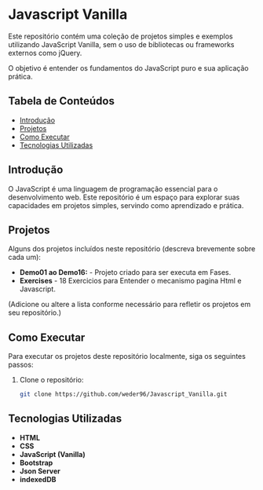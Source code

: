 # Javascript Vanilla

Este repositório contém uma coleção de projetos simples e exemplos utilizando JavaScript Vanilla, sem o uso de bibliotecas ou frameworks externos como jQuery. 

O objetivo é entender os fundamentos do JavaScript puro e sua aplicação prática.

## Tabela de Conteúdos

- [Introdução](#introdução)
- [Projetos](#projetos)
- [Como Executar](#como-executar)
- [Tecnologias Utilizadas](#tecnologias-utilizadas)


## Introdução

O JavaScript é uma linguagem de programação essencial para o desenvolvimento web. Este repositório é um espaço para explorar suas capacidades em projetos simples, servindo como aprendizado e prática. 

## Projetos

Alguns dos projetos incluídos neste repositório (descreva brevemente sobre cada um):

- **Demo01 ao Demo16:** - Projeto criado para ser executa em Fases.
- **Exercises** - 18 Exercicios para Entender o mecanismo pagina Html e Javascript.


(Adicione ou altere a lista conforme necessário para refletir os projetos em seu repositório.)

## Como Executar

Para executar os projetos deste repositório localmente, siga os seguintes passos:

1. Clone o repositório:
   ```bash
   git clone https://github.com/weder96/Javascript_Vanilla.git


## Tecnologias Utilizadas
- **HTML**
- **CSS**
- **JavaScript (Vanilla)**
- **Bootstrap**
- **Json Server**
- **indexedDB**